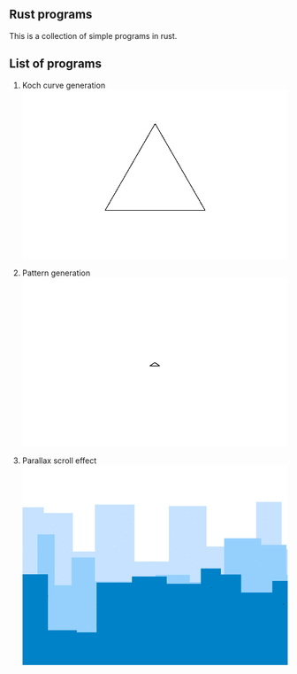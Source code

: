 ## Rust programs
This is a collection of simple programs in rust.

## List of programs
1. Koch curve generation
![Koch curve generation](https://github.com/nifey/Learning_Rust/blob/master/turtle.rs/assets/koch.gif)

2. Pattern generation
![Pattern generation](https://github.com/nifey/Learning_Rust/blob/master/turtle.rs/assets/pattern.gif)

3. Parallax scroll effect
![Parallax scroll ](https://github.com/nifey/Learning_Rust/blob/master/turtle.rs/assets/parallax.gif)

